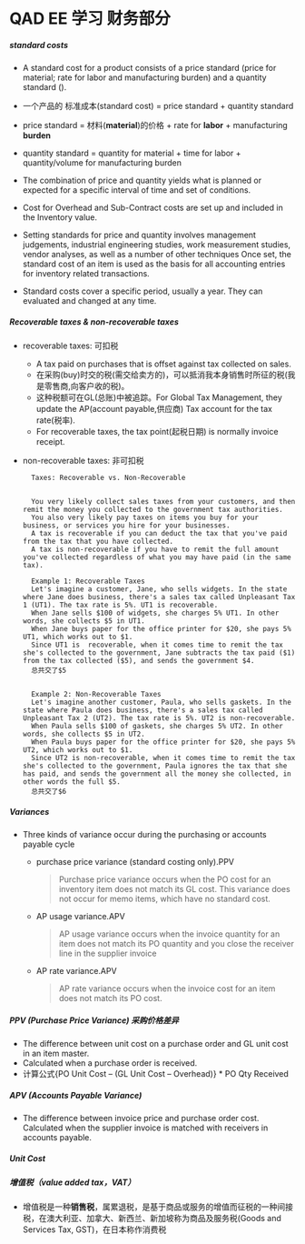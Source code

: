 QAD EE 学习 财务部分
====================


##### standard costs
* A standard cost for a product consists of a price standard (price for material; rate for labor and manufacturing burden) and a quantity standard ().
* 一个产品的 标准成本(standard cost) = price standard + quantity standard
* price standard = 材料(**material**)的价格 + rate for **labor** + manufacturing **burden**
* quantity standard =  quantity for material + time for labor + quantity/volume for manufacturing burden

* The combination of price and quantity yields what is planned or expected for a specific interval of time and set of conditions.

* Cost for Overhead and Sub-Contract costs are set up and included in the Inventory value.

* Setting standards for price and quantity involves management judgements, industrial engineering studies, work measurement studies, vendor analyses, as well as a number of other techniques
Once set, the standard cost of an item is used as the basis for all accounting entries for inventory related transactions. 

* Standard costs cover a specific period, usually a year. They can evaluated and changed at any time.



##### Recoverable taxes & non-recoverable taxes
* recoverable taxes: 可扣税
	* A tax paid on purchases that is offset against tax collected on sales. 
	* 在采购(buy)时交的税(需交给卖方的)，可以抵消我本身销售时所征的税(我是零售商,向客户收的税)。
	* 这种税额可在GL(总账)中被追踪。For Global Tax Management, they update the AP(account payable,供应商) Tax account for the tax rate(税率). 
	* For recoverable taxes, the tax point(起税日期) is normally invoice receipt. 

* non-recoverable taxes: 非可扣税

	 	Taxes: Recoverable vs. Non-Recoverable


		You very likely collect sales taxes from your customers, and then remit the money you collected to the government tax authorities. 
		You also very likely pay taxes on items you buy for your business, or services you hire for your businesses. 
		A tax is recoverable if you can deduct the tax that you've paid from the tax that you have collected. 
		A tax is non-recoverable if you have to remit the full amount you've collected regardless of what you may have paid (in the same tax). 
		 
		Example 1: Recoverable Taxes
		Let's imagine a customer, Jane, who sells widgets. In the state where Jane does business, there's a sales tax called Unpleasant Tax 1 (UT1). The tax rate is 5%. UT1 is recoverable.
		When Jane sells $100 of widgets, she charges 5% UT1. In other words, she collects $5 in UT1.
		When Jane buys paper for the office printer for $20, she pays 5% UT1, which works out to $1.
		Since UT1 is  recoverable, when it comes time to remit the tax she's collected to the government, Jane subtracts the tax paid ($1) from the tax collected ($5), and sends the government $4.  
		总共交了$5 
		 
		 
		Example 2: Non-Recoverable Taxes
		Let's imagine another customer, Paula, who sells gaskets. In the state where Paula does business, there's a sales tax called Unpleasant Tax 2 (UT2). The tax rate is 5%. UT2 is non-recoverable.
		When Paula sells $100 of gaskets, she charges 5% UT2. In other words, she collects $5 in UT2. 
		When Paula buys paper for the office printer for $20, she pays 5% UT2, which works out to $1. 
		Since UT2 is non-recoverable, when it comes time to remit the tax she's collected to the government, Paula ignores the tax that she has paid, and sends the government all the money she collected, in other words the full $5. 
		总共交了$6



##### Variances
* Three kinds of variance occur during the purchasing or accounts payable cycle
	* purchase price variance (standard costing only).PPV
		> Purchase price variance occurs when the PO cost for an inventory item does not match its GL cost. This variance does not occur for memo items, which have no standard cost.
		
	* AP usage variance.APV
		> AP usage variance occurs when the invoice quantity for an item does not match its PO quantity and you close the receiver line in the supplier invoice
		
	* AP rate variance.APV
		> AP rate variance occurs when the invoice cost for an item does not match its PO cost.



##### PPV (Purchase Price Variance) 采购价格差异
* The difference between unit cost on a purchase order and GL unit cost in an item master.
* Calculated when a purchase order is received.
* 计算公式{PO Unit Cost – (GL Unit Cost – Overhead)} * PO Qty Received

##### APV (Accounts Payable Variance) 
* The difference between invoice price and purchase order cost. Calculated when the supplier invoice is matched with receivers in accounts payable.


##### Unit Cost


##### 增值税（value added tax，VAT）
* 增值税是一种**销售税**，属累退税，是基于商品或服务的增值而征税的一种间接税，在澳大利亚、加拿大、新西兰、新加坡称为商品及服务税(Goods and Services Tax, GST)，在日本称作消费税
